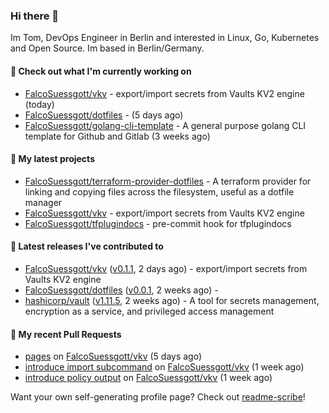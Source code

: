 ### Hi there 👋

Im Tom, DevOps Engineer in Berlin and interested in Linux, Go, Kubernetes and Open Source.
Im based in Berlin/Germany.

#### 👷 Check out what I'm currently working on

- [FalcoSuessgott/vkv](https://github.com/FalcoSuessgott/vkv) - export/import secrets from Vaults KV2 engine (today)
- [FalcoSuessgott/dotfiles](https://github.com/FalcoSuessgott/dotfiles) -  (5 days ago)
- [FalcoSuessgott/golang-cli-template](https://github.com/FalcoSuessgott/golang-cli-template) - A general purpose golang CLI  template for Github and Gitlab (3 weeks ago)

#### 🌱 My latest projects

- [FalcoSuessgott/terraform-provider-dotfiles](https://github.com/FalcoSuessgott/terraform-provider-dotfiles) - A terraform provider for linking and copying files across the filesystem, useful as a dotfile manager
- [FalcoSuessgott/vkv](https://github.com/FalcoSuessgott/vkv) - export/import secrets from Vaults KV2 engine
- [FalcoSuessgott/tfplugindocs](https://github.com/FalcoSuessgott/tfplugindocs) - pre-commit hook for tfplugindocs

#### 🔭 Latest releases I've contributed to

- [FalcoSuessgott/vkv](https://github.com/FalcoSuessgott/vkv) ([v0.1.1](https://github.com/FalcoSuessgott/vkv/releases/tag/v0.1.1), 2 days ago) - export/import secrets from Vaults KV2 engine
- [FalcoSuessgott/dotfiles](https://github.com/FalcoSuessgott/dotfiles) ([v0.0.1](https://github.com/FalcoSuessgott/dotfiles/releases/tag/v0.0.1), 2 weeks ago) - 
- [hashicorp/vault](https://github.com/hashicorp/vault) ([v1.11.5](https://github.com/hashicorp/vault/releases/tag/v1.11.5), 2 weeks ago) - A tool for secrets management, encryption as a service, and privileged access management

#### 🔨 My recent Pull Requests

- [pages](https://github.com/FalcoSuessgott/vkv/pull/106) on [FalcoSuessgott/vkv](https://github.com/FalcoSuessgott/vkv) (5 days ago)
- [introduce import subcommand](https://github.com/FalcoSuessgott/vkv/pull/105) on [FalcoSuessgott/vkv](https://github.com/FalcoSuessgott/vkv) (1 week ago)
- [introduce policy output](https://github.com/FalcoSuessgott/vkv/pull/104) on [FalcoSuessgott/vkv](https://github.com/FalcoSuessgott/vkv) (1 week ago)

Want your own self-generating profile page? Check out [readme-scribe](https://github.com/muesli/readme-scribe)!